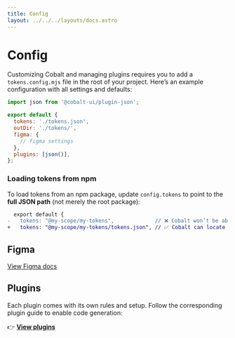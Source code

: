 ```yaml
---
title: Config
layout: ../../../layouts/docs.astro
---
```


# Config

Customizing Cobalt and managing plugins requires you to add a `tokens.config.mjs` file in the root of your project. Here’s an example configuration with all settings and defaults:

```js
import json from '@cobalt-ui/plugin-json';

export default {
  tokens: './tokens.json',
  outDir: './tokens/',
  figma: {
    // figma settings
  },
  plugins: [json()],
};
```

### Loading tokens from npm

To load tokens from an npm package, update `config.tokens` to point to the **full JSON path** (not merely the root package):

```diff
  export default {
-   tokens: "@my-scope/my-tokens",             // ❌ Cobalt won’t be able to find the tokens
+   tokens: "@my-scope/my-tokens/tokens.json", // ✅ Cobalt can locate this just fine
```

## Figma

[View Figma docs](/docs/getting-started/figma)

## Plugins

Each plugin comes with its own rules and setup. Follow the corresponding plugin guide to enable code generation:

👉 **[View plugins](/docs/plugins)**

